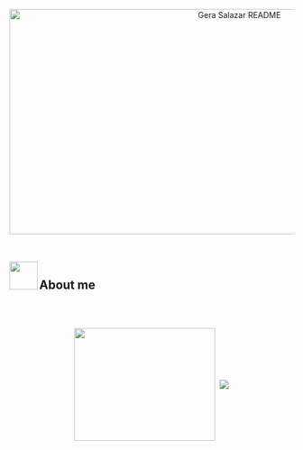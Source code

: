 
<p align="center">
  <img width="800" height="400" alt="Gera Salazar README" src="https://github.com/user-attachments/assets/f0642c77-5816-47ae-916e-45eee114b54c">
</p>



<br><br>
<img align="left" src = "https://user-images.githubusercontent.com/63050133/156777293-72a6e681-2582-4a9d-ad92-09d1181d47c7.gif" width = 50px height=50px>
<h2  align="left" font-weight="bold">About me</h2>  
<div align="center">
<img align="center" height="200px" width="250px" src="https://github-readme-stats.vercel.app/api/top-langs/?username=Lalord22&layout=compact&theme=merko&langs_count=10" />
<img height="150" />
<a href="https://github.com/Lalord22">
  <img align="center" src="https://github-readme-streak-stats.herokuapp.com/?user=Lalord22&theme=whatsapp-dark2" />
</a>
</div>
<br><br>



